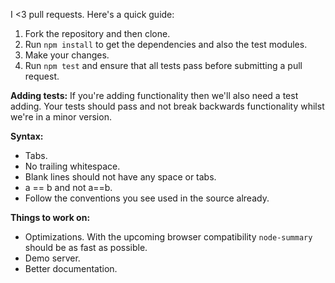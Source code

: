 I <3 pull requests. Here's a quick guide:

1. Fork the repository and then clone.
2. Run `npm install` to get the dependencies and also the test modules.
3. Make your changes.
4. Run `npm test` and ensure that all tests pass before submitting a pull request.

**Adding tests:**
If you're adding functionality then we'll also need a test adding. Your tests should pass and not break backwards functionality whilst we're in a minor version.

**Syntax:**

- Tabs.
- No trailing whitespace. 
- Blank lines should not have any space or tabs.
- a == b and not a==b.
- Follow the conventions you see used in the source already.

**Things to work on:**

- Optimizations. With the upcoming browser compatibility `node-summary` should be as fast as possible.
- Demo server.
- Better documentation.